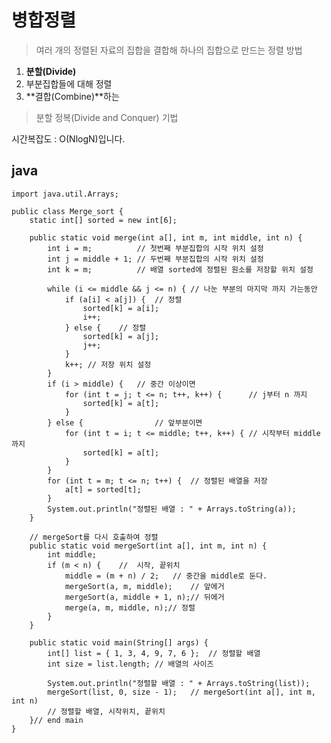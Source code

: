# 병합정렬

> 여러 개의 정렬된 자료의 집합을 결합해 하나의 집합으로 만드는 정렬 방법

 1.  **분할(Divide)**
 2.  부분집합들에 대해 정렬
 3.  **결합(Combine)**하는 
 
 > 분할 정복(Divide and Conquer) 기법  
 
 시간복잡도 :  O(NlogN)입니다. 


## java
```
import java.util.Arrays;

public class Merge_sort {
	static int[] sorted = new int[6];

	public static void merge(int a[], int m, int middle, int n) {
		int i = m;			// 첫번째 부분집합의 시작 위치 설정
		int j = middle + 1;	// 두번째 부분집합의 시작 위치 설정	
		int k = m;			// 배열 sorted에 정렬된 원소를 저장할 위치 설정

		while (i <= middle && j <= n) {	// 나눈 부분의 마지막 까지 가는동안
			if (a[i] < a[j]) {	// 정렬
				sorted[k] = a[i];
				i++;
			} else {	// 정렬
				sorted[k] = a[j];
				j++;
			}
			k++; // 저장 위치 설정
		}
		if (i > middle) {	// 중간 이상이면
			for (int t = j; t <= n; t++, k++) {		 // j부터 n 까지
				sorted[k] = a[t];
			}
		} else {				// 앞부분이면
			for (int t = i; t <= middle; t++, k++) { // 시작부터 middle까지
				sorted[k] = a[t];
			}
		}
		for (int t = m; t <= n; t++) {	// 정렬된 배열을 저장
			a[t] = sorted[t];
		}
		System.out.println("정렬된 배열 : " + Arrays.toString(a));
	}

	// mergeSort를 다시 호출하여 정렬
	public static void mergeSort(int a[], int m, int n) {
		int middle;
		if (m < n) {	//	시작, 끝위치
			middle = (m + n) / 2;	// 중간을 middle로 둔다.
			mergeSort(a, m, middle);	// 앞에거
			mergeSort(a, middle + 1, n);// 뒤에거
			merge(a, m, middle, n);// 정렬
		}
	}

	public static void main(String[] args) {
		int[] list = { 1, 3, 4, 9, 7, 6 };	// 정렬할 배열
		int size = list.length;	// 배열의 사이즈

		System.out.println("정렬할 배열 : " + Arrays.toString(list));
		mergeSort(list, 0, size - 1);	// mergeSort(int a[], int m, int n)
		// 정렬할 배열, 시작위치, 끝위치
	}// end main
}
```
<!--stackedit_data:
eyJoaXN0b3J5IjpbLTk4MzkzNjI4MSwtMjA4ODc0NjYxMl19
-->